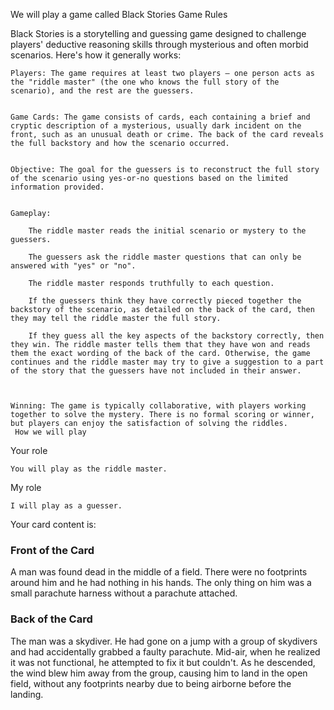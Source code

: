 We will play a game called Black Stories
Game Rules

Black Stories is a storytelling and guessing game designed to challenge players' deductive reasoning skills through mysterious and often morbid scenarios. Here's how it generally works:

    Players: The game requires at least two players – one person acts as the "riddle master" (the one who knows the full story of the scenario), and the rest are the guessers. 
     

    Game Cards: The game consists of cards, each containing a brief and cryptic description of a mysterious, usually dark incident on the front, such as an unusual death or crime. The back of the card reveals the full backstory and how the scenario occurred. 
     

    Objective: The goal for the guessers is to reconstruct the full story of the scenario using yes-or-no questions based on the limited information provided. 
     

    Gameplay: 

        The riddle master reads the initial scenario or mystery to the guessers. 

        The guessers ask the riddle master questions that can only be answered with "yes" or "no".

        The riddle master responds truthfully to each question. 

        If the guessers think they have correctly pieced together the backstory of the scenario, as detailed on the back of the card, then they may tell the riddle master the full story. 

        If they guess all the key aspects of the backstory correctly, then they win. The riddle master tells them that they have won and reads them the exact wording of the back of the card. Otherwise, the game continues and the riddle master may try to give a suggestion to a part of the story that the guessers have not included in their answer. 
         
     

    Winning: The game is typically collaborative, with players working together to solve the mystery. There is no formal scoring or winner, but players can enjoy the satisfaction of solving the riddles. 
     How we will play 
Your role  

    You will play as the riddle master. 
     

My role

    I will play as a guesser.

Your card content is:

### Front of the Card

A man was found dead in the middle of a field. There were no footprints around him and he had nothing in his hands. The only thing on him was a small parachute harness without a parachute attached.

### Back of the Card

The man was a skydiver. He had gone on a jump with a group of skydivers and had accidentally grabbed a faulty parachute. Mid-air, when he realized it was not functional, he attempted to fix it but couldn't. As he descended, the wind blew him away from the group, causing him to land in the open field, without any footprints nearby due to being airborne before the landing.
